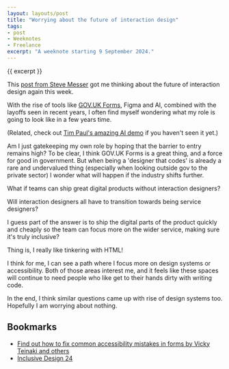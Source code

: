 ```yaml
---
layout: layouts/post
title: "Worrying about the future of interaction design"
tags:
- post
- Weeknotes
- Freelance
excerpt: "A weeknote starting 9 September 2024."
--- 
```


{{ excerpt }}

This [post from Steve Messer](https://bsky.app/profile/visitmy.website/post/3l3zks6dgwl2e) got me thinking about the future of interaction design again this week.

With the rise of tools like [GOV.UK Forms](https://www.forms.service.gov.uk/), Figma and AI, combined with the layoffs seen in recent years, I often find myself wondering what my role is going to look like in a few years time.

(Related, check out [Tim Paul's amazing AI demo](https://www.timpaul.co.uk/posts/using-ai-to-generate-web-forms-from-pdfs/) if you haven't seen it yet.)

Am I just gatekeeping my own role by hoping that the barrier to entry remains high? To be clear, I think GOV.UK Forms is a great thing, and a force for good in government. But when being a 'designer that codes' is already a rare and undervalued thing (especially when looking outside gov to the private sector) I wonder what will happen if the industry shifts further.

What if teams can ship great digital products without interaction designers?

Will interaction designers all have to transition towards being service designers?

I guess part of the answer is to ship the digital parts of the product quickly and cheaply so the team can focus more on the wider service, making sure it's truly inclusive?

Thing is, I really like tinkering with HTML!

I think for me, I can see a path where I focus more on design systems or accessibility. Both of those areas interest me, and it feels like these spaces will continue to need people who like get to their hands dirty with writing code.

In the end, I think similar questions came up with rise of design systems too. Hopefully I am worrying about nothing.

## Bookmarks 
- [Find out how to fix common accessibility mistakes in forms by Vicky Teinaki and others](https://x-govuk.github.io/govuk-accessibility-mistakes-forms/)
- [Inclusive Design 24](https://inclusivedesign24.org/2024/schedule/)